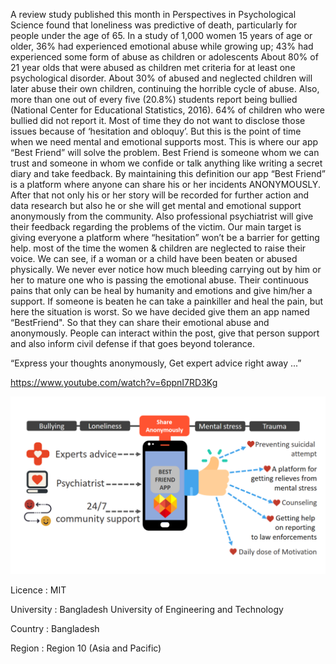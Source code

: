 A review study published this month in Perspectives in Psychological Science found that loneliness was predictive of death, particularly for people under the age of 65. In a study of 1,000 women 15 years of age or older, 36% had experienced emotional abuse while growing up; 43% had experienced some form of abuse as children or adolescents About 80% of 21 year olds that were abused as children met criteria for at least one psychological disorder. About 30% of abused and neglected children will later abuse their own children, continuing the horrible cycle of abuse. Also, more than one out of every five (20.8%) students report being bullied (National Center for Educational Statistics, 2016). 64% of children who were bullied did not report it. Most of time they do not want to disclose those issues because of ‘hesitation and obloquy’. But this is the point of time when we need mental and emotional supports most. This is where our app “Best Friend” will solve the problem. Best Friend is someone whom we can trust and someone in whom we confide or talk anything like writing a secret diary and take feedback. By maintaining this definition our app “Best Friend” is a platform where anyone can share his or her incidents ANONYMOUSLY. After that not only his or her story will be recorded for further action and data research but also he or she will get mental and emotional support anonymously from the community. Also professional psychiatrist will give their feedback regarding the problems of the victim. Our main target is giving everyone a platform where “hesitation” won’t be a barrier for getting help. most of the time the women & children are neglected to raise their voice. We can see, if a woman or a child have been beaten or abused physically. We never ever notice how much bleeding carrying out by him or her to mature one who is passing the emotional abuse. Their continuous pains that only can be heal by humanity and emotions and give him/her a support. If someone is beaten he can take a painkiller and heal the pain, but here the situation is worst. So we have decided give them an app named “BestFriend". So that they can share their emotional abuse and anonymously. People can interact within the post, give that person support and also inform civil defense if that goes beyond tolerance. 

“Express your thoughts anonymously, 
Get expert advice right away ...”

https://www.youtube.com/watch?v=6ppnI7RD3Kg

<img src = "https://raw.githubusercontent.com/Ehsanul-Hoque/BestFriend_V2.0/master/poster%20best%20friend%20(1).png"></img>


Licence : MIT

University : Bangladesh University of Engineering and Technology

Country : Bangladesh

Region : Region 10 (Asia and Pacific)
